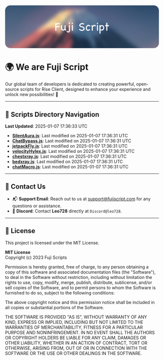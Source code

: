![Banner](.github/b.webp)

# 🌍 **We are Fuji Script**

Our global team of developers is dedicated to creating powerful, open-source scripts for Rise Client, designed to enhance your experience and unlock new possibilities! 🌟

---
<!-- SCRIPTS_NAVIGATION_START -->
## 📂 **Scripts Directory Navigation**

**Last Updated**: 2025-01-07 17:36:33 UTC

- **[SilentAura.js](scripts/SilentAura.js)**: Last modified on 2025-01-07 17:36:31 UTC
- **[ChatBypass.js](scripts/ChatBypass.js)**: Last modified on 2025-01-07 17:36:31 UTC
- **[jetpackFly.js](scripts/jetpackFly.js)**: Last modified on 2025-01-07 17:36:31 UTC
- **[velocityHylex.js](scripts/velocityHylex.js)**: Last modified on 2025-01-07 17:36:31 UTC
- **[chestxray.js](scripts/chestxray.js)**: Last modified on 2025-01-07 17:36:31 UTC
- **[bedxray.js](scripts/bedxray.js)**: Last modified on 2025-01-07 17:36:31 UTC
- **[chatMacro.js](scripts/chatMacro.js)**: Last modified on 2025-01-07 17:36:31 UTC

<!-- SCRIPTS_NAVIGATION_END -->

---

## 💬 **Contact Us**  
- 📬 **Support Email**: Reach out to us at [support@fujiscript.com](mailto:support@fujiscript.com) for any questions or assistance.  
- 💬 **Discord**: Contact **Leo728** directly at `Discord@leo728`.

---

## 📜 **License**

This project is licensed under the MIT License.  

**MIT License**  
Copyright (c) 2023 Fuji Scripts  

Permission is hereby granted, free of charge, to any person obtaining a copy of this software and associated documentation files (the "Software"), to deal in the Software without restriction, including without limitation the rights to use, copy, modify, merge, publish, distribute, sublicense, and/or sell copies of the Software, and to permit persons to whom the Software is furnished to do so, subject to the following conditions:  

The above copyright notice and this permission notice shall be included in all copies or substantial portions of the Software.  

THE SOFTWARE IS PROVIDED "AS IS", WITHOUT WARRANTY OF ANY KIND, EXPRESS OR IMPLIED, INCLUDING BUT NOT LIMITED TO THE WARRANTIES OF MERCHANTABILITY, FITNESS FOR A PARTICULAR PURPOSE AND NONINFRINGEMENT. IN NO EVENT SHALL THE AUTHORS OR COPYRIGHT HOLDERS BE LIABLE FOR ANY CLAIM, DAMAGES OR OTHER LIABILITY, WHETHER IN AN ACTION OF CONTRACT, TORT OR OTHERWISE, ARISING FROM, OUT OF OR IN CONNECTION WITH THE SOFTWARE OR THE USE OR OTHER DEALINGS IN THE SOFTWARE.  
